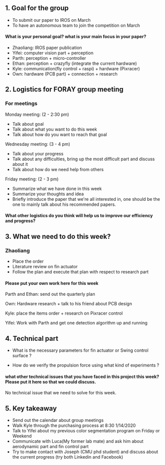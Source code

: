## 1. Goal for the group

- To submit our paper to IROS on March
- To have an autonomous team to join the competition on March 

#### What is your personal goal? what is your main focus in your paper? 

- Zhaoliang: IROS paper publication
- Yifei: computer vision part + perception
- Parth: perception + micro-controller
- Ethan: perception + crazyfly (integrate the current hardware)
- Kyle: communication(fly control + raspi) + hardware (Pixracer)
- Own: hardware (PCB part) + connection + research

## 2. Logistics for FORAY group meeting

### For meetings

Monday meeting: (2 - 2:30 pm)

- Talk about goal
- Talk about what you want to do this week 
- Talk about how do you want to reach that goal

Wednesday meeting: (3 - 4 pm)

- Talk about your progress
- Talk about any difficulties, bring up the most difficult part and discuss about it
- Talk about how do we need help from others

Friday meeting: (2 - 3 pm)

- Summarize what we have done in this week
- Summarize your thoughts and idea
- Briefly introduce the paper that we're all interested in, one should be the one to mainly talk about his recommended papers.

#### What other logistics do you think will help us to improve our efficiency and progress? 



## 3. What we need to do this week?

### Zhaoliang

- Place the order 
- Literature review on fin actuator
- Follow the plan and execute that plan with respect to research part

#### Please put your own work here for this week

Parth and Ethan: send out the quarterly plan

Own: Hardware research + talk to his friend about PCB design

Kyle: place the items order + research on Pixracer control

Yifei: Work with Parth and get one detection algorithm up and running 

## 4. Technical part

- What is the necessary parameters for fin actuator or Swing control surface ? 

- How do we verify the propulsion force using what kind of experiments ? 

#### what other technical issues that you have faced in this project this week? Please put it here so that we could discuss. 

No technical issue that we need to solve for this week. 

## 5. Key takeaway

- Send out the calendar about group meetings
- Walk Kyle through the purchasing process at 8:30 1/14/2020
- Talk to Yifei about my previous color segmentation program on Friday or Weekend
- Communicate with Luca(My former lab mate) and ask him about aerodynamic part and fin control part
- Try to make contact with Joseph (CMU phd student) and discuss about the current progress (try both Linkedin and Facebook)

